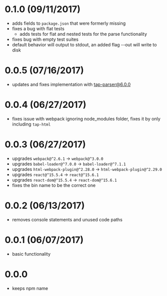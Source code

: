 # 0.1.0 (09/11/2017)

- adds fields to `package.json` that were formerly missing
- fixes a bug with flat tests
  - adds tests for flat and nested tests for the parse functionality
- fixes bug with empty test suites
- default behavior will output to stdout, an added flag --out <file> will write to disk

# 0.0.5 (07/16/2017)

- updates and fixes implementation with tap-parser@6.0.0

# 0.0.4 (06/27/2017)

- fixes issue with webpack ignoring node_modules folder, fixes it by only including `tap-html`

# 0.0.3 (06/27/2017)

- upgrades `webpack@^2.6.1` -> `webpack@^3.0.0`
- upgrades `babel-loader@^7.0.0` -> `babel-loader@^7.1.1`
- upgrades `html-webpack-plugin@^2.28.0` -> `html-webpack-plugin@^2.29.0`
- upgrades `react@^15.5.4` -> `react@^15.6.1`
- upgrades `react-dom@^15.5.4` -> `react-dom@^15.6.1`
- fixes the bin name to be the correct one

# 0.0.2 (06/13/2017)

- removes console statements and unused code paths

# 0.0.1 (06/07/2017)

- basic functionality

# 0.0.0

- keeps npm name
